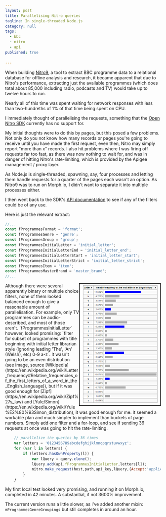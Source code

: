 ```yaml
---
layout: post
title: Parallelising Nitro queries
tagline: In single-threaded Node.js
category: null
tags:
  - bbc
  - nitro
  - api
published: true

---
```

When building [Nitro9](https://morph.io/MikeRalphson/Nitro9), a tool to extract BBC programme data to a relational database for offline analysis and research,
it became apparent that due to Nitro's performance, extracting just the available programmes (which does total about 85,000 including radio, podcasts and 
TV) would take up to twelve hours to run.
 
Nearly all of this time was spent waiting for network responses with less than two-hundreths of 1% of that time being spent on CPU.

I immediately thought of parallelising the requests, something that the [Open Nitro SDK](https://github.com/Mermade/bbcparse) currently has no support for.

My initial thoughts were to do this by pages, but this posed a few problems. Not only do you not know how many records or pages you're going to receive
until you have made the first request, even then, Nitro may simply report "more than x" records. I also hit problems where I was firing off requests
far too fast, as there was now nothing to wait for, and was in danger of hitting Nitro's rate-limiting, which is provided by the Apigee management / proxy
layer.

As Node.js is single-threaded, spawning, say, four processes and letting them handle requests for a quarter of the pages each wasn't an option.
As Nitro9 was to run on Morph.io, I didn't want to separate it into multiple processes either.

I then went back to the SDK's [API documentation](https://github.com/Mermade/bbcparse/blob/master/nitroApi/api.js) to see if any of the
filters could be of any use.

Here is just the relevant extract:

````javascript
//...
const fProgrammesFormat = 'format';
const fProgrammesGenre = 'genre';
const fProgrammesGroup = 'group';
const fProgrammesInitialLetter = 'initial_letter';
const fProgrammesInitialLetterEnd = 'initial_letter_end';
const fProgrammesInitialLetterStart = 'initial_letter_start';
const fProgrammesInitialLetterStrict = 'initial_letter_strict';
const fProgrammesItem = 'item';
const fProgrammesMasterBrand = 'master_brand';
//...
````

<img align="right" src="/images/letter_distribution.png" border="2px">
Although there were several apparently binary or multiple choice filters, none of them looked balanced enough to give a reasonable amount of
parallelisation. For example, only TV programmes can be audio-described, and most of those aren't. `fProgrammesInitialLetter` however, looked
promising: `filter for subset of programmes with title beginning with initial letter librarian style (ignoring leading 'The', 'An' (Welsh), etc) 0-9 a-z`.
It wasn't going to be an even distribution (see image, source 
[Wikipedia](https://en.wikipedia.org/wiki/Letter_frequency#Relative_frequencies_of_the_first_letters_of_a_word_in_the_English_language)), but if
it was good enough for [Zipf](https://en.wikipedia.org/wiki/Zipf%27s_law) and 
[Yule/Simon](https://en.wikipedia.org/wiki/Yule%E2%80%93Simon_distribution), it was good enough for me. It seemed a workable plan and much 
simpler to implement than buckets of page numbers. Simply add one filter and a for-loop, and see if sending 36 requests at once was going
to hit the rate-limiting.

````javascript
	// parallelize the queries by 36 times
	var letters = '0123456789abcdefghijklmnopqrstuvwxyz';
	for (var l in letters) {
		if (letters.hasOwnProperty(l)) {
			var lQuery = query.clone();
			lQuery.add(api.fProgrammesInitialLetter,letters[l]);
			nitro.make_request(host,path,api_key,lQuery,{Accept:'application/json'},processResponse);
		}
	}
````

My first local test looked very promising, and running it on Morph.io, completed in 42 minutes. A substantial, if not 3600% improvement.

The current version runs a little slower, as I've added another mixin: `mProgrammesGenreGroupings` but still completes in around an hour.
